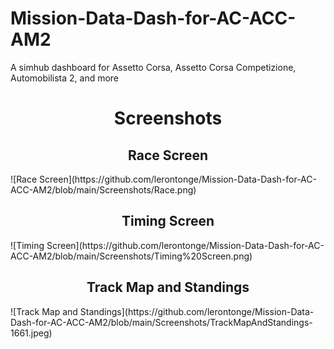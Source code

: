 # Mission-Data-Dash-for-AC-ACC-AM2
A simhub dashboard for  Assetto Corsa,  Assetto Corsa Competizione, Automobilista 2, and more

<h1 align="center"> Screenshots </h1>
<h2 align="center"> Race Screen </h2>
![Race Screen](https://github.com/lerontonge/Mission-Data-Dash-for-AC-ACC-AM2/blob/main/Screenshots/Race.png)
<h2 align="center"> Timing Screen </h2>
![Timing Screen](https://github.com/lerontonge/Mission-Data-Dash-for-AC-ACC-AM2/blob/main/Screenshots/Timing%20Screen.png)
<h2 align="center"> Track Map and Standings </h2>
![Track Map and Standings](https://github.com/lerontonge/Mission-Data-Dash-for-AC-ACC-AM2/blob/main/Screenshots/TrackMapAndStandings-1661.jpeg)
